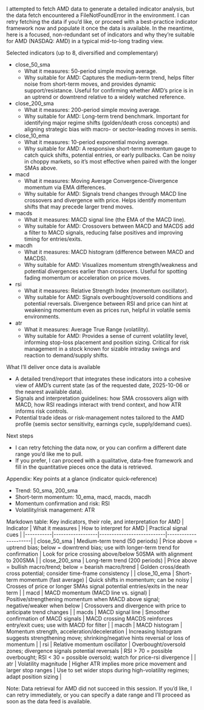 I attempted to fetch AMD data to generate a detailed indicator analysis, but the data fetch encountered a FileNotFoundError in the environment. I can retry fetching the data if you’d like, or proceed with a best-practice indicator framework now and populate it once the data is available. In the meantime, here is a focused, non-redundant set of indicators and why they’re suitable for AMD (NASDAQ: AMD) in a typical mid-to-long trading view.

Selected indicators (up to 8, diversified and complementary)
- close_50_sma
  - What it measures: 50-period simple moving average.
  - Why suitable for AMD: Captures the medium-term trend, helps filter noise from short-term moves, and provides dynamic support/resistance. Useful for confirming whether AMD’s price is in an uptrend or downtrend relative to a widely watched reference.
- close_200_sma
  - What it measures: 200-period simple moving average.
  - Why suitable for AMD: Long-term trend benchmark. Important for identifying major regime shifts (golden/death cross concepts) and aligning strategic bias with macro- or sector-leading moves in semis.
- close_10_ema
  - What it measures: 10-period exponential moving average.
  - Why suitable for AMD: A responsive short-term momentum gauge to catch quick shifts, potential entries, or early pullbacks. Can be noisy in choppy markets, so it’s most effective when paired with the longer SMAs above.
- macd
  - What it measures: Moving Average Convergence-Divergence momentum via EMA differences.
  - Why suitable for AMD: Signals trend changes through MACD line crossovers and divergence with price. Helps identify momentum shifts that may precede larger trend moves.
- macds
  - What it measures: MACD signal line (the EMA of the MACD line).
  - Why suitable for AMD: Crossovers between MACD and MACDS add a filter to MACD signals, reducing false positives and improving timing for entries/exits.
- macdh
  - What it measures: MACD histogram (difference between MACD and MACDS).
  - Why suitable for AMD: Visualizes momentum strength/weakness and potential divergences earlier than crossovers. Useful for spotting fading momentum or acceleration on price moves.
- rsi
  - What it measures: Relative Strength Index (momentum oscillator).
  - Why suitable for AMD: Signals overbought/oversold conditions and potential reversals. Divergence between RSI and price can hint at weakening momentum even as prices run, helpful in volatile semis environments.
- atr
  - What it measures: Average True Range (volatility).
  - Why suitable for AMD: Provides a sense of current volatility level, informing stop-loss placement and position sizing. Critical for risk management in a stock known for sizable intraday swings and reaction to demand/supply shifts.

What I’ll deliver once data is available
- A detailed trend/report that integrates these indicators into a cohesive view of AMD’s current state (as of the requested date, 2025-10-06 or the nearest available data).
- Signals and interpretation guidelines: how SMA crossovers align with MACD, how RSI readings interact with trend context, and how ATR informs risk controls.
- Potential trade ideas or risk-management notes tailored to the AMD profile (semis sector sensitivity, earnings cycle, supply/demand cues).

Next steps
- I can retry fetching the data now, or you can confirm a different date range you’d like me to pull.
- If you prefer, I can proceed with a qualitative, data-free framework and fill in the quantitative pieces once the data is retrieved.

Appendix: Key points at a glance (indicator quick-reference)
- Trend: 50_sma, 200_sma
- Short-term momentum: 10_ema, macd, macds, macdh
- Momentum confirmation and risk: RSI
- Volatility/risk management: ATR

Markdown table: Key indicators, their role, and interpretation for AMD
| Indicator | What it measures | How to interpret for AMD | Practical signal cues |
|-----------|------------------|---------------------------|----------------------|
| close_50_sma | Medium-term trend (50 periods) | Price above = uptrend bias; below = downtrend bias; use with longer-term trend for confirmation | Look for price crossing above/below 50SMA with alignment to 200SMA |
| close_200_sma | Long-term trend (200 periods) | Price above = bullish macro/trend; below = bearish macro/trend | Golden cross/death cross potential; consider time-frame consistency |
| close_10_ema | Short-term momentum (fast average) | Quick shifts in momentum; can be noisy | Crosses of price or longer SMAs signal potential entries/exits in the near term |
| macd | MACD momentum (MACD line vs. signal) | Positive/strengthening momentum when MACD above signal; negative/weaker when below | Crossovers and divergence with price to anticipate trend changes |
| macds | MACD signal line | Smoother confirmation of MACD signals | MACD crossing MACDS reinforces entry/exit cues; use with MACD for filter |
| macdh | MACD histogram | Momentum strength, acceleration/deceleration | Increasing histogram suggests strengthening move; shrinking/negative hints reversal or loss of momentum |
| rsi | Relative momentum oscillator | Overbought/oversold zones; divergence signals potential reversals | RSI > 70 = possible overbought; RSI < 30 = possible oversold; watch for price-rsi divergence |
| atr | Volatility magnitude | Higher ATR implies more price movement and larger stop ranges | Use to set wider stops during high-volatility regimes; adapt position sizing |

Note: Data retrieval for AMD did not succeed in this session. If you’d like, I can retry immediately, or you can specify a date range and I’ll proceed as soon as the data feed is available.